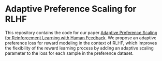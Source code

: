 # Adaptive Preference Scaling for RLHF

This repository contains the code for our paper [Adaptive Preference Scaling for Reinforcement Learning with Human Feedback](https://arxiv.org/abs/2406.02764). We propose an adaptive preference loss for reward modeling in the context of RLHF, which improves the flexibility of the reward learning process by adding an adaptive scaling parameter to the loss for each sample in the preference dataset.
